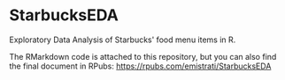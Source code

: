 # StarbucksEDA
Exploratory Data Analysis of Starbucks' food menu items in R.

The RMarkdown code is attached to this repository, but you can also find the final document in RPubs:
https://rpubs.com/emistrati/StarbucksEDA
